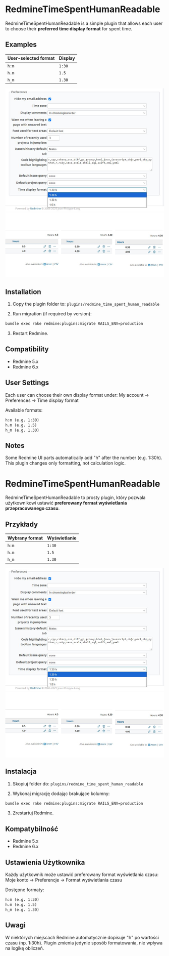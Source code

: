 # RedmineTimeSpentHumanReadable

RedmineTimeSpentHumanReadable is a simple plugin that allows each user to choose their **preferred time display format** for spent time.

## Examples

| User-selected format | Display        |
|----------------------|----------------|
| `h:m`                | `1:30`         |
| `h.m`                | `1.5`          |
| `h_m`                | `1.30`         |

![User preferences screenshot](assets/screenshots/user_preferences.jpg)  
![Issue list screenshot](assets/screenshots/timelog_variants.png)

## Installation

1. Copy the plugin folder to: `plugins/redmine_time_spent_human_readable`

2. Run migration (if required by version):
```bash
bundle exec rake redmine:plugins:migrate RAILS_ENV=production
```

3. Restart Redmine.

## Compatibility
- Redmine 5.x
- Redmine 6.x

## User Settings
Each user can choose their own display format under:
My account -> Preferences -> Time display format

Available formats:
```
h:m (e.g. 1:30)
h.m (e.g. 1.5)
h_m (e.g. 1.30)
```
## Notes
Some Redmine UI parts automatically add "h" after the number (e.g. 1:30h).
This plugin changes only formatting, not calculation logic.

# RedmineTimeSpentHumanReadable

RedmineTimeSpentHumanReadable to prosty plugin, który pozwala użytkownikowi ustawić **preferowany format wyświetlania przepracowanego czasu**.

## Przykłady

| Wybrany format | Wyświetlanie   |
|----------------|----------------|
| `h:m`          | `1:30`         |
| `h.m`          | `1.5`          |
| `h_m`          | `1.30`         |

![User preferences screenshot](assets/screenshots/user_preferences.jpg)  
![Issue list screenshot](assets/screenshots/timelog_variants.png)

## Instalacja

1. Skopiuj folder do: `plugins/redmine_time_spent_human_readable`

2. Wykonaj migrację dodając brakujące kolumny:
```bash
bundle exec rake redmine:plugins:migrate RAILS_ENV=production
```

3. Zrestartuj Redmine.

## Kompatybilność
- Redmine 5.x
- Redmine 6.x

## Ustawienia Użytkownika
Każdy użytkownik może ustawić preferowany format wyświetlania czasu:
Moje konto → Preferencje → Format wyświetlania czasu

Dostępne formaty:
```
h:m (e.g. 1:30)
h.m (e.g. 1.5)
h_m (e.g. 1.30)
```
## Uwagi
W niektórych miejscach Redmine automatycznie dopisuje "h" po wartości czasu (np. 1:30h).
Plugin zmienia jedynie sposób formatowania, nie wpływa na logikę obliczeń.